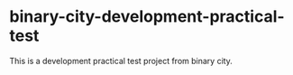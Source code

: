 # binary-city-development-practical-test
This is a development practical test project from binary city.
